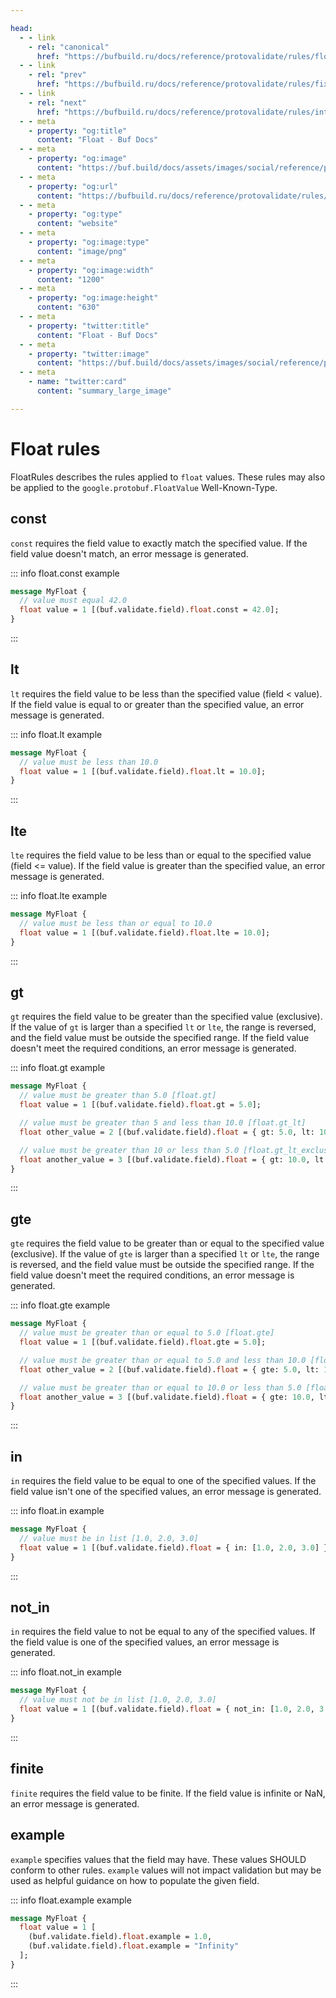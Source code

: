 ```yaml
---

head:
  - - link
    - rel: "canonical"
      href: "https://bufbuild.ru/docs/reference/protovalidate/rules/float_rules/"
  - - link
    - rel: "prev"
      href: "https://bufbuild.ru/docs/reference/protovalidate/rules/fixed64_rules/"
  - - link
    - rel: "next"
      href: "https://bufbuild.ru/docs/reference/protovalidate/rules/int32_rules/"
  - - meta
    - property: "og:title"
      content: "Float - Buf Docs"
  - - meta
    - property: "og:image"
      content: "https://buf.build/docs/assets/images/social/reference/protovalidate/rules/float_rules.png"
  - - meta
    - property: "og:url"
      content: "https://bufbuild.ru/docs/reference/protovalidate/rules/float_rules/"
  - - meta
    - property: "og:type"
      content: "website"
  - - meta
    - property: "og:image:type"
      content: "image/png"
  - - meta
    - property: "og:image:width"
      content: "1200"
  - - meta
    - property: "og:image:height"
      content: "630"
  - - meta
    - property: "twitter:title"
      content: "Float - Buf Docs"
  - - meta
    - property: "twitter:image"
      content: "https://buf.build/docs/assets/images/social/reference/protovalidate/rules/float_rules.png"
  - - meta
    - name: "twitter:card"
      content: "summary_large_image"

---
```


# Float rules

FloatRules describes the rules applied to `float` values. These rules may also be applied to the `google.protobuf.FloatValue` Well-Known-Type.

## const

`const` requires the field value to exactly match the specified value. If the field value doesn't match, an error message is generated.

::: info float.const example

```proto
message MyFloat {
  // value must equal 42.0
  float value = 1 [(buf.validate.field).float.const = 42.0];
}
```

:::

## lt

`lt` requires the field value to be less than the specified value (field < value). If the field value is equal to or greater than the specified value, an error message is generated.

::: info float.lt example

```proto
message MyFloat {
  // value must be less than 10.0
  float value = 1 [(buf.validate.field).float.lt = 10.0];
}
```

:::

## lte

`lte` requires the field value to be less than or equal to the specified value (field <= value). If the field value is greater than the specified value, an error message is generated.

::: info float.lte example

```proto
message MyFloat {
  // value must be less than or equal to 10.0
  float value = 1 [(buf.validate.field).float.lte = 10.0];
}
```

:::

## gt

`gt` requires the field value to be greater than the specified value (exclusive). If the value of `gt` is larger than a specified `lt` or `lte`, the range is reversed, and the field value must be outside the specified range. If the field value doesn't meet the required conditions, an error message is generated.

::: info float.gt example

```proto
message MyFloat {
  // value must be greater than 5.0 [float.gt]
  float value = 1 [(buf.validate.field).float.gt = 5.0];

  // value must be greater than 5 and less than 10.0 [float.gt_lt]
  float other_value = 2 [(buf.validate.field).float = { gt: 5.0, lt: 10.0 }];

  // value must be greater than 10 or less than 5.0 [float.gt_lt_exclusive]
  float another_value = 3 [(buf.validate.field).float = { gt: 10.0, lt: 5.0 }];
}
```

:::

## gte

`gte` requires the field value to be greater than or equal to the specified value (exclusive). If the value of `gte` is larger than a specified `lt` or `lte`, the range is reversed, and the field value must be outside the specified range. If the field value doesn't meet the required conditions, an error message is generated.

::: info float.gte example

```proto
message MyFloat {
  // value must be greater than or equal to 5.0 [float.gte]
  float value = 1 [(buf.validate.field).float.gte = 5.0];

  // value must be greater than or equal to 5.0 and less than 10.0 [float.gte_lt]
  float other_value = 2 [(buf.validate.field).float = { gte: 5.0, lt: 10.0 }];

  // value must be greater than or equal to 10.0 or less than 5.0 [float.gte_lt_exclusive]
  float another_value = 3 [(buf.validate.field).float = { gte: 10.0, lt: 5.0 }];
}
```

:::

## in

`in` requires the field value to be equal to one of the specified values. If the field value isn't one of the specified values, an error message is generated.

::: info float.in example

```proto
message MyFloat {
  // value must be in list [1.0, 2.0, 3.0]
  float value = 1 [(buf.validate.field).float = { in: [1.0, 2.0, 3.0] }];
}
```

:::

## not_in

`in` requires the field value to not be equal to any of the specified values. If the field value is one of the specified values, an error message is generated.

::: info float.not_in example

```proto
message MyFloat {
  // value must not be in list [1.0, 2.0, 3.0]
  float value = 1 [(buf.validate.field).float = { not_in: [1.0, 2.0, 3.0] }];
}
```

:::

## finite

`finite` requires the field value to be finite. If the field value is infinite or NaN, an error message is generated.

## example

`example` specifies values that the field may have. These values SHOULD conform to other rules. `example` values will not impact validation but may be used as helpful guidance on how to populate the given field.

::: info float.example example

```proto
message MyFloat {
  float value = 1 [
    (buf.validate.field).float.example = 1.0,
    (buf.validate.field).float.example = "Infinity"
  ];
}
```

:::
